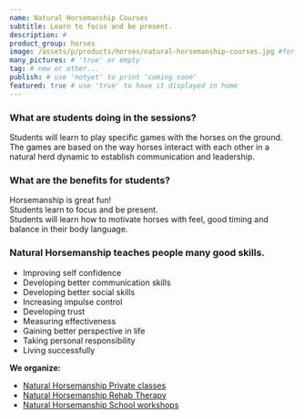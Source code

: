 ```yaml
---
name: Natural Horsemanship Courses
subtitle: Learn to focus and be present.
description: #
product_group: horses
image: /assets/p/products/horses/natural-horsemanship-courses.jpg #for OG and twitter cards
many_pictures: # 'true' or empty
tag: # new or other...
publish: # use 'notyet' to print 'coming soon'
featured: true # use 'true' to have it displayed in home
---
```


### What are students doing in the sessions?

Students will learn to play specific games with the horses on the ground.  
The games are based on the way horses interact with each other in a natural herd dynamic to establish communication and leadership.

### What are the benefits for students?

Horsemanship is great fun!  
Students learn to focus and be present.  
Students will learn how to motivate horses with feel, good timing and balance in their body language.

### Natural Horsemanship teaches people many good skills.

- Improving self confidence
- Developing better communication skills
- Developing better social skills
- Increasing impulse control
- Developing trust
- Measuring effectiveness
- Gaining better perspective in life
- Taking personal responsibility
- Living successfully



**We organize:**

- [Natural Horsemanship Private classes](../natural-horsemanship-private-classes/)
- [Natural Horsemanship Rehab Therapy](../natural-horsemanship-rehab-therapy/)
- [Natural Horsemanship School workshops](../natural-horsemanship-schools-workshop/)
